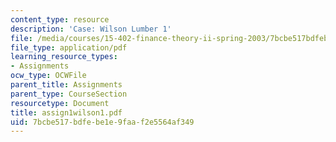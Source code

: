```yaml
---
content_type: resource
description: 'Case: Wilson Lumber 1'
file: /media/courses/15-402-finance-theory-ii-spring-2003/7bcbe517bdfebe1e9faaf2e5564af349_assign1wilson1.pdf
file_type: application/pdf
learning_resource_types:
- Assignments
ocw_type: OCWFile
parent_title: Assignments
parent_type: CourseSection
resourcetype: Document
title: assign1wilson1.pdf
uid: 7bcbe517-bdfe-be1e-9faa-f2e5564af349
---
```

